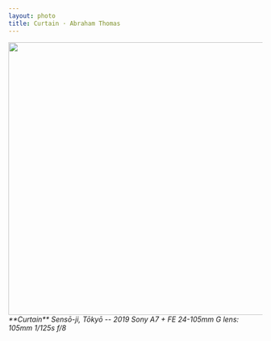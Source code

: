 ```yaml
---
layout: photo
title: Curtain · Abraham Thomas
---
```


<img src="/assets/photos/Curtain.jpg" width="540px" class="photo">

<i>
**Curtain**  
Sensō-ji, Tōkyō -- 2019  
Sony A7 + FE 24-105mm G lens: 105mm 1/125s f/8  
</i>
